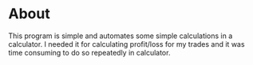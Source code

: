 <h1>About</h1>

This program is simple and automates some simple calculations in a calculator.
I needed it for calculating profit/loss for my trades and it was time consuming to do so repeatedly in calculator.
